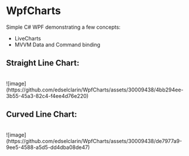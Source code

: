 # WpfCharts

Simple C# WPF demonstrating a few concepts:
- LiveCharts
- MVVM Data and Command binding

## Straight Line Chart:
<br>
![image](https://github.com/edselclarin/WpfCharts/assets/30009438/4bb294ee-3b55-45a3-82c4-f4ee4d76e220)

## Curved Line Chart:
<br>
![image](https://github.com/edselclarin/WpfCharts/assets/30009438/de7977a9-9ee5-4588-a5d5-dd4dba08de47)


